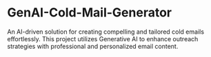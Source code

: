 # GenAI-Cold-Mail-Generator
An AI-driven solution for creating compelling and tailored cold emails effortlessly. This project utilizes Generative AI to enhance outreach strategies with professional and personalized email content.
